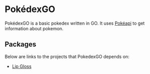 # PokédexGO
PokédexGO is a basic pokedex written in GO. It uses [Pokéapi](https://pokeapi.co) to get information about pokemon.

## Packages
Below are links to the projects that PokedexGO depends on:
- [Lip Gloss](https://github.com/charmbracelet/lipgloss)
